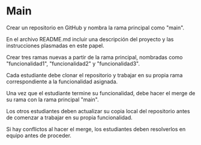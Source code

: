 # Main
Crear un repositorio en GitHub y nombra la rama principal como "main". 

En el archivo README.md incluir una descripción del proyecto y las instrucciones plasmadas en este papel. 

Crear tres ramas nuevas a partir de la rama principal, nombradas como "funcionalidad1", "funcionalidad2" y "funcionalidad3". 

Cada estudiante debe clonar el repositorio y trabajar en su propia rama correspondiente a la funcionalidad asignada. 

Una vez que el estudiante termine su funcionalidad, debe hacer el merge de su rama con la rama principal "main". 

Los otros estudiantes deben actualizar su copia local del repositorio antes de comenzar a trabajar en su propia funcionalidad. 

Si hay conflictos al hacer el merge, los estudiantes deben resolverlos en equipo antes de proceder. 
